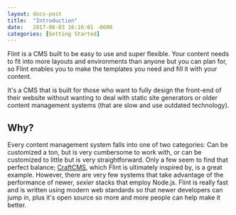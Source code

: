 ```yaml
---
layout: docs-post
title:  "Introduction"
date:   2017-06-03 16:16:01 -0600
categories: [Getting Started]
---
```

Flint is a CMS built to be easy to use and super flexible. Your content needs to fit into more layouts and environments than anyone but you can plan for, so Flint enables you to make the templates you need and fill it with your content.

It's a CMS that is built for those who want to fully design the front-end of their website without wanting to deal with static site generators or older content management systems (that are slow and use outdated technology).

## Why?

Every content management system falls into one of two categories: Can be customized a ton, but is very cumbersome to work with, or can be customized to little but is very straightforward. Only a few seem to find that perfect balance; [CraftCMS](https://craftcms.com), which Flint is ultimately inspired by, is a great example. However, there are very few systems that take advantage of the performance of newer, _sexier_ stacks that employ Node.js. Flint is really fast and is written using modern web standards so that newer developers can jump in, plus it's open source so more and more people can help make it better.
